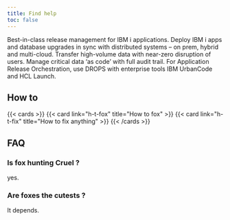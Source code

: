 ```yaml
---
title: Find help
toc: false
---
```


Best-in-class release management for IBM i applications. Deploy IBM i apps and database upgrades in sync with distributed systems – on prem, hybrid and multi-cloud. Transfer high-volume data with near-zero disruption of users. Manage critical data ‘as code’ with full audit trail. For Application Release Orchestration, use DROPS with enterprise tools IBM UrbanCode and HCL Launch.

## How to

{{< cards >}}
  {{< card link="h-t-fox" title="How to fox" >}}
  {{< card link="h-t-fix" title="How to fix anything" >}}
{{< /cards >}}

## FAQ

### Is fox hunting Cruel ?  
yes.

### Are foxes the cutests ?  
It depends.